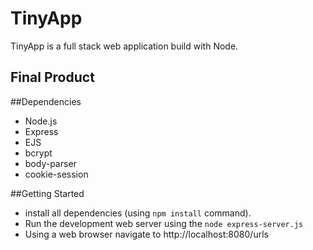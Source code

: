 # TinyApp
TinyApp is a full stack web application build with Node.

## Final Product

##Dependencies
- Node.js
- Express
- EJS
- bcrypt
- body-parser
- cookie-session

##Getting Started
- install all dependencies (using `npm install` command).
- Run the development web server using the `node express-server.js`
- Using a web browser navigate to http://localhost:8080/urls
